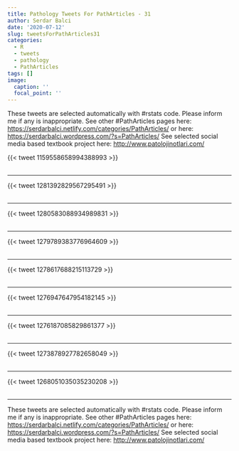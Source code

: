 ```yaml
---
title: Pathology Tweets For PathArticles - 31
author: Serdar Balci
date: '2020-07-12'
slug: tweetsForPathArticles31
categories:
  - R
  - tweets
  - pathology
  - PathArticles
tags: []
image:
  caption: ''
  focal_point: ''
---
```



These tweets are selected automatically with #rstats code. Please inform me if any is inappropriate.
See other #PathArticles pages here: https://serdarbalci.netlify.com/categories/PathArticles/  or here: https://serdarbalci.wordpress.com/?s=PathArticles/ 
See selected social media based textbook project here: http://www.patolojinotlari.com/

{{< tweet 1159558658994388993 >}}
<br>
<br>
<hr>
{{< tweet 1281392829567295491 >}}
<br>
<br>
<hr>
{{< tweet 1280583088934989831 >}}
<br>
<br>
<hr>
{{< tweet 1279789383776964609 >}}
<br>
<br>
<hr>
{{< tweet 1278617688215113729 >}}
<br>
<br>
<hr>
{{< tweet 1276947647954182145 >}}
<br>
<br>
<hr>
{{< tweet 1276187085829861377 >}}
<br>
<br>
<hr>
{{< tweet 1273878927782658049 >}}
<br>
<br>
<hr>
{{< tweet 1268051035035230208 >}}
<br>
<br>
<hr>


These tweets are selected automatically with #rstats code. Please inform me if any is inappropriate.
See other #PathArticles pages here: https://serdarbalci.netlify.com/categories/PathArticles/  or here: https://serdarbalci.wordpress.com/?s=PathArticles/ 
See selected social media based textbook project here: http://www.patolojinotlari.com/
